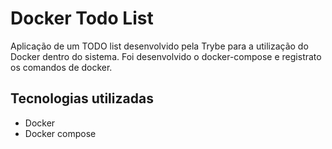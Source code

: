 # Docker Todo List

Aplicação de um TODO list desenvolvido pela Trybe para a utilização do Docker dentro do sistema. Foi desenvolvido o docker-compose e registrato os comandos de docker.

## Tecnologias utilizadas
- Docker
- Docker compose
